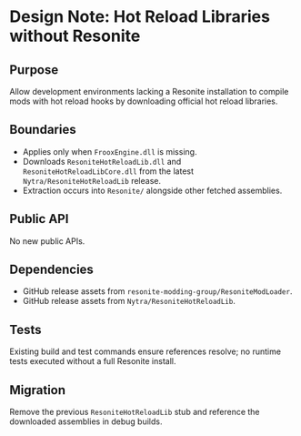 # Design Note: Hot Reload Libraries without Resonite

## Purpose
Allow development environments lacking a Resonite installation to compile mods with hot reload hooks by downloading official hot reload libraries.

## Boundaries
- Applies only when `FrooxEngine.dll` is missing.
- Downloads `ResoniteHotReloadLib.dll` and `ResoniteHotReloadLibCore.dll` from the latest `Nytra/ResoniteHotReloadLib` release.
- Extraction occurs into `Resonite/` alongside other fetched assemblies.

## Public API
No new public APIs.

## Dependencies
- GitHub release assets from `resonite-modding-group/ResoniteModLoader`.
- GitHub release assets from `Nytra/ResoniteHotReloadLib`.

## Tests
Existing build and test commands ensure references resolve; no runtime tests executed without a full Resonite install.

## Migration
Remove the previous `ResoniteHotReloadLib` stub and reference the downloaded assemblies in debug builds.
